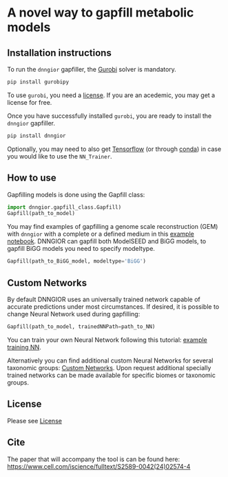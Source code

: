 # A novel way to gapfill metabolic models

## Installation instructions

To run the `dnngior` gapfiller, the [Gurobi](https://www.gurobi.com/) solver is mandatory.

```bash
pip install gurobipy
```

To use `gurobi`, you need a [license](https://www.gurobi.com/downloads/). If you are an acedemic, you may get a license for free.

Once you have successfully installed `gurobi`, you are ready to install the `dnngior` gapfiller.

```bash
pip install dnngior
```

Optionally, you may need to also get [Tensorflow](https://www.tensorflow.org/install) (or through [conda](https://anaconda.org/conda-forge/tensorflow)) 
in case you would like to use the `NN_Trainer`.

## How to use

Gapfilling models is done using the Gapfill class:
```python
import dnngior.gapfill_class.Gapfill)  
Gapfill(path_to_model)
```

You may find examples of gapfilling a genome scale reconstruction (GEM) with `dnngior` with a complete or a defined medium in this [example notebook](tutorials/example.ipynb). DNNGIOR can gapfill both ModelSEED and BiGG models, to gapfill BiGG models you need to specify modeltype. 

```python
Gapfill(path_to_BiGG_model, modeltype='BiGG')
```

## Custom Networks

By default DNNGIOR uses an universally trained network capable of accurate predictions under most circumstances. If desired, it is possible to change Neural Network used during gapfilling:

```python
Gapfill(path_to_model, trainedNNPath=path_to_NN)
```

You can train your own Neural Network following this tutorial: [example training NN](tutorials/NN_training_example.ipynb).

Alternatively you can find additional custom Neural Networks for several taxonomic groups: [Custom Networks](docs/NN/custom_networks/). Upon request additional specially trained networks can be made available for specific biomes or taxonomic groups.


## License


Please see [License](LICENSE)


## Cite

The paper that will accompany the tool is can be found here:\
https://www.cell.com/iscience/fulltext/S2589-0042(24)02574-4


